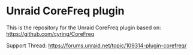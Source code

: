 # Unraid CoreFreq plugin

This is the repository for the Unraid CoreFreq plugin based on: https://github.com/cyring/CoreFreq

Support Thread: https://forums.unraid.net/topic/109314-plugin-corefreq/